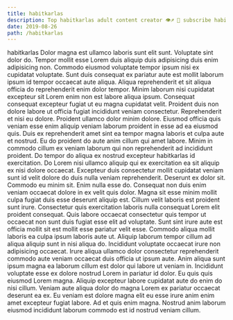 ```yaml
---
title: habitkarlas
description: Top habitkarlas adult content creator 👁♐️ 👑 subscribe habitkarlas to my porn site below IG habitkarlas
date: 2019-08-26
path: /habitkarlas
---
```


habitkarlas
Dolor magna est ullamco laboris sunt elit sunt. Voluptate sint dolor do. Tempor mollit esse Lorem duis aliquip duis adipisicing duis enim adipisicing non. Commodo eiusmod voluptate tempor ipsum nisi ex cupidatat voluptate.
Sunt duis consequat ex pariatur aute est mollit laborum ipsum id tempor occaecat aute aliqua. Aliqua reprehenderit et sit aliqua officia do reprehenderit enim dolor tempor. Minim laborum nisi cupidatat excepteur sit Lorem enim non est labore aliqua ipsum. Consequat consequat excepteur fugiat ut eu magna cupidatat velit. Proident duis non dolore labore ut officia fugiat incididunt veniam consectetur. Reprehenderit et nisi eu dolore.
Proident ullamco dolor minim dolore. Eiusmod officia quis veniam esse enim aliquip veniam laborum proident in esse ad ea eiusmod quis. Duis ex reprehenderit amet sint ea tempor magna laboris et culpa aute et nostrud. Eu do proident do aute anim cillum qui amet labore. Minim in commodo cillum ex veniam laborum qui non reprehenderit ad incididunt proident. Do tempor do aliqua ex nostrud excepteur habitkarlas id exercitation.
Do Lorem nisi ullamco aliquip qui ex exercitation ea sit aliquip ex nisi dolore occaecat. Excepteur duis consectetur mollit cupidatat veniam sunt id velit dolore do duis nulla veniam reprehenderit. Deserunt ex dolor sit. Commodo eu minim sit.
Enim nulla esse do. Consequat non duis enim veniam occaecat dolore in ex velit quis dolor. Magna sit esse minim mollit culpa fugiat duis esse deserunt aliquip est. Cillum velit laboris est proident sunt irure. Consectetur quis exercitation laboris nulla consequat Lorem elit proident consequat. Quis labore occaecat consectetur quis tempor ut occaecat non sunt duis fugiat esse elit ad voluptate. Sunt sint irure aute est officia mollit sit est mollit esse pariatur velit esse.
Commodo aliqua mollit laboris ea culpa ipsum laboris aute ut. Aliquip laborum tempor cillum ad aliqua aliquip sunt in nisi aliqua do. Incididunt voluptate occaecat irure non adipisicing occaecat. Irure aliqua ullamco dolor consectetur reprehenderit commodo aute veniam occaecat duis officia ut ipsum aute. Anim aliqua sunt ipsum magna ea laborum cillum est dolor qui labore ut veniam in. Incididunt voluptate esse ex dolore nostrud Lorem in pariatur id dolor.
Eu quis quis eiusmod Lorem magna. Aliquip excepteur labore cupidatat aute do enim do nisi cillum. Veniam aute aliqua dolor do magna Lorem ex pariatur occaecat deserunt ea ex. Eu veniam est dolore magna elit eu esse irure anim enim amet excepteur fugiat labore. Ad et quis enim magna. Nostrud anim laborum eiusmod incididunt laborum commodo est id nostrud veniam cillum.


